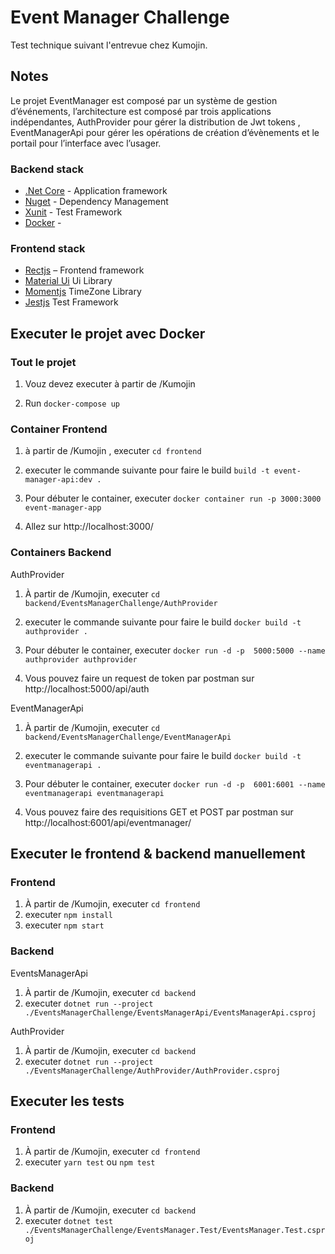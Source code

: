 # Event Manager Challenge

Test technique suivant l'entrevue chez Kumojin.

## Notes
Le projet EventManager est composé par un système de gestion d’événements, l’architecture est composé par trois applications indépendantes, AuthProvider pour gérer la distribution de Jwt tokens , EventManagerApi pour gérer les opérations de création d’évènements et le portail pour l’interface avec l’usager.

### Backend stack
* [.Net Core](https://dotnet.microsoft.com/download) - Application framework
* [Nuget](https://www.nuget.org) - Dependency Management
* [Xunit](https://xunit.net/)  - Test Framework
* [Docker](https://docs.docker.com) - 

### Frontend stack
* [Rectjs](https://reactjs.org/) – Frontend framework
* [Material Ui](https://mui.com/) Ui Library
* [Momentjs]( https://momentjs.com/) TimeZone Library
* [Jestjs]( https://jestjs.io/) Test Framework


## Executer le projet avec Docker

### Tout le projet

1. Vouz devez executer à partir de /Kumojin

2. Run `docker-compose up`

### Container Frontend 

1. à partir de /Kumojin , executer `cd frontend`

2. executer le commande suivante pour faire le build `build -t event-manager-api:dev .`

3. Pour débuter le container, executer `docker container run -p 3000:3000 event-manager-app`

4. Allez sur http://localhost:3000/

### Containers Backend 

AuthProvider

1. À partir de /Kumojin, executer `cd backend/EventsManagerChallenge/AuthProvider`

2. executer le commande suivante pour faire le build `docker build -t authprovider .`

3. Pour débuter le container, executer `docker run -d -p  5000:5000 --name authprovider authprovider`

4. Vous pouvez faire un request de token par postman sur http://localhost:5000/api/auth

EventManagerApi

1. À partir de /Kumojin, executer `cd backend/EventsManagerChallenge/EventManagerApi`

2. executer le commande suivante pour faire le build `docker build -t eventmanagerapi .`

3. Pour débuter le container, executer `docker run -d -p  6001:6001 --name eventmanagerapi eventmanagerapi`

4. Vous pouvez faire des requisitions GET et POST par postman sur http://localhost:6001/api/eventmanager/


## Executer le frontend & backend manuellement

### Frontend

1. À partir de /Kumojin, executer `cd frontend`
2. executer `npm install`
3. executer `npm start`

### Backend

EventsManagerApi

1. À partir de /Kumojin, executer `cd backend`
2. executer `dotnet run --project ./EventsManagerChallenge/EventsManagerApi/EventsManagerApi.csproj`

AuthProvider

1. À partir de /Kumojin, executer `cd backend`
2. executer `dotnet run --project ./EventsManagerChallenge/AuthProvider/AuthProvider.csproj`

## Executer les tests

### Frontend

1. À partir de /Kumojin, executer `cd frontend`
2. executer `yarn test` ou `npm test`

### Backend

1. À partir de /Kumojin, executer `cd backend`
2. executer `dotnet test ./EventsManagerChallenge/EventsManager.Test/EventsManager.Test.csproj`
